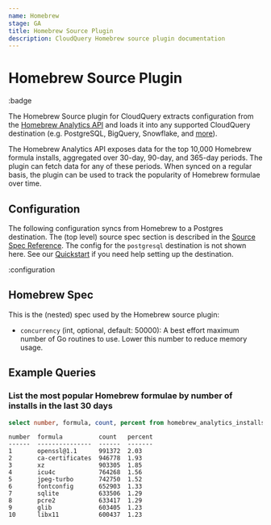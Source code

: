 ```yaml
---
name: Homebrew
stage: GA
title: Homebrew Source Plugin
description: CloudQuery Homebrew source plugin documentation
---
```


# Homebrew Source Plugin

:badge

The Homebrew Source plugin for CloudQuery extracts configuration from the [Homebrew Analytics API](https://formulae.brew.sh/analytics/) and loads it into any supported CloudQuery destination (e.g. PostgreSQL, BigQuery, Snowflake, and [more](/docs/plugins/destinations/overview)).

The Homebrew Analytics API exposes data for the top 10,000 Homebrew formula installs, aggregated over 30-day, 90-day, and 365-day periods. The plugin can fetch data for any of these periods. When synced on a regular basis, the plugin can be used to track the popularity of Homebrew formulae over time.

## Configuration

The following configuration syncs from Homebrew to a Postgres destination. The (top level) source spec section is described in the [Source Spec Reference](/docs/reference/source-spec). The config for the `postgresql` destination is not shown here. See our [Quickstart](/docs/quickstart) if you need help setting up the destination.

:configuration

## Homebrew Spec

This is the (nested) spec used by the Homebrew source plugin:

- `concurrency` (int, optional, default: 50000):
  A best effort maximum number of Go routines to use. Lower this number to reduce memory usage.

## Example Queries

### List the most popular Homebrew formulae by number of installs in the last 30 days

```sql copy
select number, formula, count, percent from homebrew_analytics_installs_30d order by number asc limit 10;
```

```text
number  formula          count   percent
------  ---------------  ------  -------
1       openssl@1.1      991372  2.03
2       ca-certificates  946778  1.93
3       xz               903305  1.85
4       icu4c            764268  1.56
5       jpeg-turbo       742750  1.52
6       fontconfig       652903  1.33
7       sqlite           633506  1.29
8       pcre2            633417  1.29
9       glib             603405  1.23
10      libx11           600437  1.23
```
